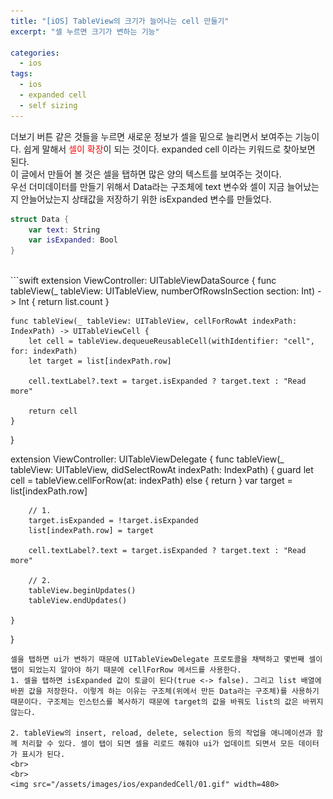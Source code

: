 ```yaml
---
title: "[iOS] TableView의 크기가 늘어나는 cell 만들기"
excerpt: "셀 누르면 크기가 변하는 기능"

categories:
  - ios
tags:
  - ios
  - expanded cell
  - self sizing
---
```

더보기 버튼 같은 것들을 누르면 새로운 정보가 셀을 밑으로 늘리면서 보여주는 기능이다. 쉽게 말해서 <span style="color:red">셀이 확장</span>이 되는 것이다. expanded cell 이라는 키워드로 찾아보면 된다.
<br>
이 글에서 만들어 볼 것은 셀을 탭하면 많은 양의 텍스트를 보여주는 것이다.
<br>
우선 더미데이터를 만들기 위해서 Data라는 구조체에 text 변수와 셀이 지금 늘어났는지 안늘어났는지 상태값을 저장하기 위한 isExpanded 변수를 만들었다.
```swift
struct Data {
    var text: String
    var isExpanded: Bool
}
```
<br>
```swift
extension ViewController: UITableViewDataSource {
    func tableView(_ tableView: UITableView, numberOfRowsInSection section: Int) -> Int {
        return list.count
    }
    
    func tableView(_ tableView: UITableView, cellForRowAt indexPath: IndexPath) -> UITableViewCell {
        let cell = tableView.dequeueReusableCell(withIdentifier: "cell", for: indexPath)
        let target = list[indexPath.row]
        
        cell.textLabel?.text = target.isExpanded ? target.text : "Read more"
        
        return cell
    }
}

extension ViewController: UITableViewDelegate {
    func tableView(_ tableView: UITableView, didSelectRowAt indexPath: IndexPath) {
        guard let cell = tableView.cellForRow(at: indexPath) else { return }
        var target = list[indexPath.row]
        
        // 1.
        target.isExpanded = !target.isExpanded
        list[indexPath.row] = target
        
        cell.textLabel?.text = target.isExpanded ? target.text : "Read more"
        
        // 2.
        tableView.beginUpdates()
        tableView.endUpdates()
        
    }
}
```
셀을 탭하면 ui가 변하기 때문에 UITableViewDelegate 프로토콜을 채택하고 몇번째 셀이 탭이 되었는지 알아야 하기 때문에 cellForRow 메서드를 사용한다.
1. 셀을 탭하면 isExpanded 값이 토글이 된다(true <-> false). 그리고 list 배열에 바뀐 값을 저장한다. 이렇게 하는 이유는 구조체(위에서 만든 Data라는 구조체)를 사용하기 때문이다. 구조체는 인스턴스를 복사하기 때문에 target의 값을 바꿔도 list의 값은 바뀌지 않는다.

2. tableView의 insert, reload, delete, selection 등의 작업을 애니메이션과 함께 처리할 수 있다. 셀이 탭이 되면 셀을 리로드 해줘야 ui가 업데이트 되면서 모든 데이터가 표시가 된다.
<br>
<br>
<img src="/assets/images/ios/expandedCell/01.gif" width=480>